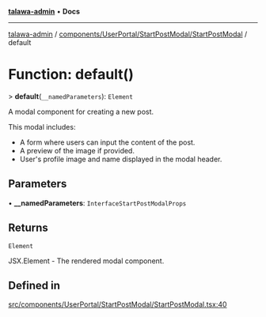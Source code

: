 [**talawa-admin**](../../../../../README.md) • **Docs**

***

[talawa-admin](../../../../../modules.md) / [components/UserPortal/StartPostModal/StartPostModal](../README.md) / default

# Function: default()

\> **default**(`__namedParameters`): `Element`

A modal component for creating a new post.

This modal includes:
- A form where users can input the content of the post.
- A preview of the image if provided.
- User's profile image and name displayed in the modal header.

## Parameters

• **\_\_namedParameters**: `InterfaceStartPostModalProps`

## Returns

`Element`

JSX.Element - The rendered modal component.

## Defined in

[src/components/UserPortal/StartPostModal/StartPostModal.tsx:40](https://github.com/PalisadoesFoundation/talawa-admin/blob/4bef0939e3fab4672bfd3599312195b8557e01a3/src/components/UserPortal/StartPostModal/StartPostModal.tsx#L40)
